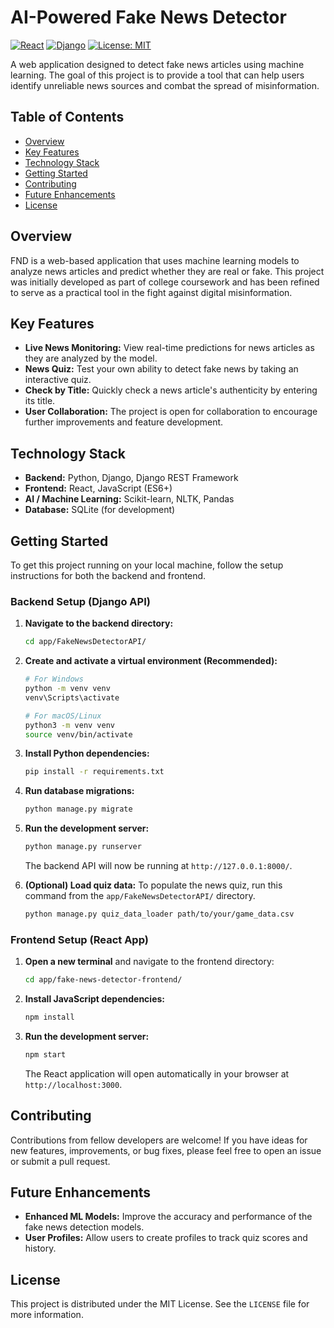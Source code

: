 # AI-Powered Fake News Detector

[![React](https://img.shields.io/badge/Frontend-React-blue.svg)](https://reactjs.org/)
[![Django](https://img.shields.io/badge/Backend-Django-darkgreen.svg)](https://www.djangoproject.com/)
[![License: MIT](https://img.shields.io/badge/License-MIT-yellow.svg)](https://opensource.org/licenses/MIT)

A web application designed to detect fake news articles using machine learning. The goal of this project is to provide a tool that can help users identify unreliable news sources and combat the spread of misinformation.

## Table of Contents
- [Overview](#overview)
- [Key Features](#key-features)
- [Technology Stack](#technology-stack)
- [Getting Started](#getting-started)
- [Contributing](#contributing)
- [Future Enhancements](#future-enhancements)
- [License](#license)

## Overview
FND is a web-based application that uses machine learning models to analyze news articles and predict whether they are real or fake. This project was initially developed as part of college coursework and has been refined to serve as a practical tool in the fight against digital misinformation.

## Key Features
- **Live News Monitoring:** View real-time predictions for news articles as they are analyzed by the model.
- **News Quiz:** Test your own ability to detect fake news by taking an interactive quiz.
- **Check by Title:** Quickly check a news article's authenticity by entering its title.
- **User Collaboration:** The project is open for collaboration to encourage further improvements and feature development.

## Technology Stack
- **Backend:** Python, Django, Django REST Framework
- **Frontend:** React, JavaScript (ES6+)
- **AI / Machine Learning:** Scikit-learn, NLTK, Pandas
- **Database:** SQLite (for development)

## Getting Started
To get this project running on your local machine, follow the setup instructions for both the backend and frontend.

### Backend Setup (Django API)

1.  **Navigate to the backend directory:**
    ```sh
    cd app/FakeNewsDetectorAPI/
    ```
2.  **Create and activate a virtual environment (Recommended):**
    ```sh
    # For Windows
    python -m venv venv
    venv\Scripts\activate

    # For macOS/Linux
    python3 -m venv venv
    source venv/bin/activate
    ```
3.  **Install Python dependencies:**
    ```sh
    pip install -r requirements.txt
    ```
4.  **Run database migrations:**
    ```sh
    python manage.py migrate
    ```
5.  **Run the development server:**
    ```sh
    python manage.py runserver
    ```
    The backend API will now be running at `http://127.0.0.1:8000/`.

6.  **(Optional) Load quiz data:**
    To populate the news quiz, run this command from the `app/FakeNewsDetectorAPI/` directory.
    ```sh
    python manage.py quiz_data_loader path/to/your/game_data.csv
    ```

### Frontend Setup (React App)

1.  **Open a new terminal** and navigate to the frontend directory:
    ```sh
    cd app/fake-news-detector-frontend/
    ```
2.  **Install JavaScript dependencies:**
    ```sh
    npm install
    ```
3.  **Run the development server:**
    ```sh
    npm start
    ```
    The React application will open automatically in your browser at `http://localhost:3000`.

## Contributing
Contributions from fellow developers are welcome! If you have ideas for new features, improvements, or bug fixes, please feel free to open an issue or submit a pull request.

## Future Enhancements
- **Enhanced ML Models:** Improve the accuracy and performance of the fake news detection models.
- **User Profiles:** Allow users to create profiles to track quiz scores and history.

## License
This project is distributed under the MIT License. See the `LICENSE` file for more information.
